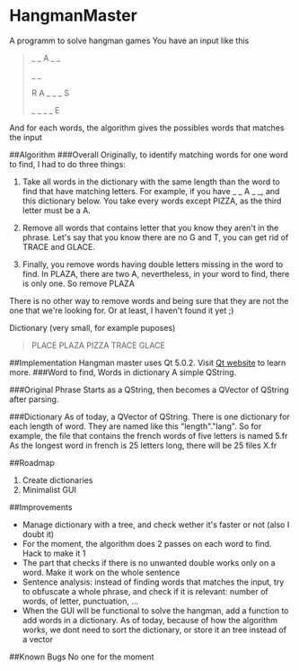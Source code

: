 HangmanMaster
=============

A programm to solve hangman games
You have an input like this

> _ _ A _ _
>
> _ _
>
> R A _ _ _ S
>
> _ _ _ _ E

And for each words, the algorithm gives the possibles words that matches the input

##Algorithm
###Overall
Originally, to identify matching words for one word to find, I had to do three things:

1. Take all words in the dictionary with the same length than the word to find that have matching letters.
For example, if you have _ _ A _ _, and this dictionary below.
You take every words except PIZZA, as the third letter must be a A.

2. Remove all words that contains letter that you know they aren't in the phrase.
Let's say that you know there are no G and T, you can get rid of TRACE and GLACE.

3. Finally, you remove words having double letters missing in the word to find.
In PLAZA, there are two A, nevertheless, in your word to find, there is only one. So remove PLAZA

There is no other way to remove words and being sure that they are not the one that we're looking for.
Or at least, I haven't found it yet ;)

Dictionary (very small, for example puposes)

>PLACE PLAZA PIZZA TRACE GLACE

##Implementation
Hangman master uses Qt 5.0.2. Visit [Qt website](http://qt-project.org/) to learn more.
###Word to find, Words in dictionary
A simple QString.

###Original Phrase
Starts as a QString, then becomes a QVector of QString after parsing.

###Dictionary
As of today, a QVector of QString. There is one dictionary for each length of word. They are named like this "length"."lang". So for example, the file that contains the french words of five letters is named 5.fr
As the longest word in french is 25 letters long, there will be 25 files X.fr

##Roadmap
1. Create dictionaries
2. Minimalist GUI 

##Improvements
* Manage dictionary with a tree, and check wether it's faster or not (also I doubt it)
* For the moment, the algorithm does 2 passes on each word to find. Hack to make it 1
* The part that checks if there is no unwanted double works only on a word. Make it work on the whole sentence
* Sentence analysis: instead of finding words that matches the input, try to obfuscate a whole phrase, and check if it is relevant: number of words, of letter, punctuation, ...
* When the GUI will be functional to solve the hangman, add a function to add words in a dictionary. As of today, because of how the algorithm works, we dont need to sort the dictionary, or store it an tree instead of a vector

##Known Bugs
No one for the moment
